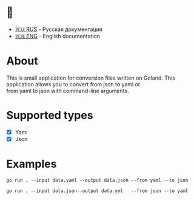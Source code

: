 
# :construction: 

- [:ru: RUS](./README.ru.md) - Русская документация
- [:uk: ENG](./README.md) - English documentation

# About
This is small application for conversion files written on Goland.
This application allows you to convert from json to yaml or  
from yaml to json with command-line arguments.

# Supported types

- [x] Yaml
- [x] Json

# Examples

```
go run . --input data.yaml --output data.json --from yaml --to json
```

```
go run . --input data.json--output data.yml   --from json --to yaml 
```

